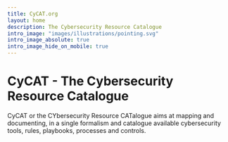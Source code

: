 ```yaml
---
title: CyCAT.org 
layout: home
description: The Cybersecurity Resource Catalogue 
intro_image: "images/illustrations/pointing.svg"
intro_image_absolute: true
intro_image_hide_on_mobile: true
---
```


# CyCAT - The Cybersecurity Resource Catalogue
 
CyCAT or the CYbersecurity Resource CATalogue aims at mapping and documenting, in a single formalism and catalogue available cybersecurity tools, rules, playbooks, processes and controls.
